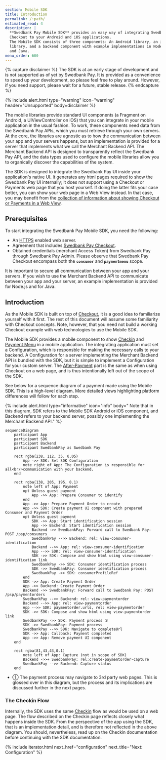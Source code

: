 ```yaml
---
section: Mobile SDK
title: Introduction
permalink: /:path/
estimated_read: 4
description: |
  **Swedbank Pay Mobile SDK** provides an easy way of integrating Swedbank Pay
  Checkout to your Android and iOS applications.
  The Mobile SDK consists of three components: An Android library, an iOS
  library, and a backend component with example implementations in Node.js
  and Java.
menu_order: 600
---
```


{% capture disclaimer %}
The SDK is at an early stage of development
and is not supported as of yet by Swedbank Pay. It is provided as a
convenience to speed up your development, so please feel free to play around.
However, if you need support, please wait for a future, stable release.
{% endcapture %}

{% include alert.html type="warning" icon="warning" header="Unsupported"
body=disclaimer %}

The mobile libraries provide standard UI components (a Fragment on Android, a UIViewController on iOS) that you can integrate in your mobile application in the usual fashion. To work, these components need data from the Swedbank Pay APIs, which you must retrieve through your own servers. At the core, the libraries are agnostic as to how the communication between your app and your servers happens, but an implementation is provided for a server that implements what we call the Merchant Backend API. The Merchant Backend API is designed to transparently reflect the Swedbank Pay API, and the data types used to configure the mobile libraries allow you to organically discover the capabilities of the system.

The SDK is designed to integrate the Swedbank Pay UI inside your application's native UI. It generates any html pages required to show the Swedbank Pay UI internally; it does not support using a Checkout or Payments web page that you host yourself. If doing the latter fits your case better, you can show your web page in a Web View instead. In that case, you may benefit from the [collection of information about showing Checkout or Payments in a Web View][plain-webview].

## Prerequisites

To start integrating the Swedbank Pay Mobile SDK, you need the following:

*   An [HTTPS][https] enabled web server.
*   Agreement that includes [Swedbank Pay Checkout][checkout].
*   Obtained credentials (merchant Access Token) from Swedbank Pay through
    Swedbank Pay Admin. Please observe that Swedbank Pay Checkout encompass
    both the **`consumer`** and **`paymentmenu`** scope.

It is important to secure all communication between your app and your servers. If you wish to use the Merchant Backend API to communicate between your app and your server, an example implementation is provided for Node.js and for Java.

## Introduction

As the Mobile SDK is built on top of [Checkout][checkout], it is a good idea to familiarize yourself with it first. The rest of this document will assume some familiarity with Checkout concepts. Note, however, that you need not build a working Checkout example with web technologies to use the Mobile SDK.

The Mobile SDK provides a mobile component to show [Checkin][checkin] and [Payment Menu][payment-menu] in a mobile application. The integrating application must set a Configuration, which is responsble for making the necessary calls to your backend. A Configuration for a server implementing the Merchant Backend API is bundled with the SDK, but it is simple to implement a Configuration for your custom server. The [After-Payment][after-payment-capture] part is the same as when using Checkout on a web page, and is thus intentionally left out of the scope of the SDK.

See below for a sequence diagram of a payment made using the Mobile SDK. This is a high-level diagram. More detailed views highlighting platform differences will follow for each step.

{% include alert.html type="informative" icon="info" body="
Note that in this diagram, SDK refers to the Mobile SDK Android or iOS component, and Backend refers to your backend server, possibly one implementing the Merchant Backend API." %}

```mermaid
sequenceDiagram
    participant App
    participant SDK
    participant Backend
    participant SwedbankPay as Swedbank Pay

    rect rgba(238, 112, 35, 0.05)
        App ->> SDK: Set SDK Configuration
        note right of App: The Configuration is responsible for all<br/>communication with your backend.
    end

    rect rgba(138, 205, 195, 0.1)
        note left of App: Payment
        opt Unless guest payment
            App ->> App: Prepare Consumer to identify
        end
        App ->> App: Prepare Payment Order to create
        App ->> SDK: Create payment UI component with prepared Consumer and Payment Order
        opt Unless guest payment
            SDK ->> App: Start identification session
            App ->> Backend: Start identification session
            Backend ->> SwedbankPay: Forward call to Swedbank Pay: POST /psp/consumers
            SwedbankPay -->> Backend: rel: view-consumer-identification
            Backend -->> App: rel: view-consumer-identification
            App -->> SDK: rel: view-consumer-identification
            SDK ->> SDK: Compose and show html using view-consumer-identification link
            SwedbankPay ->> SDK: Consumer identification process
            SDK ->> SwedbankPay: Consumer identification process
            SwedbankPay ->> SDK: consumerProfileRef
        end
        SDK ->> App: Create Payment Order
        App ->> Backend: Create Payment Order
        Backend ->> SwedbankPay: Forward call to Swedbank Pay: POST /psp/paymentorders
        SwedbankPay -->> Backend: rel: view-paymentorder
        Backend -->> App: rel: view-paymentorder
        App -->> SDK: paymentorder.urls, rel: view-paymentorder
        SDK ->> SDK: Compose and show html using view-paymentorder link
        SwedbankPay ->> SDK: Payment process ①
        SDK ->> SwedbankPay: Payment process
        SwedbankPay -->> SDK: Navigate to completeUrl
        SDK ->> App: Callback: Payment completed
        App ->> App: Remove payment UI component
    end

    rect rgba(81,43,43,0.1)
        note left of App: Capture (not in scope of SDK)
        Backend ->>+ SwedbankPay: rel:create-paymentorder-capture
        SwedbankPay -->> Backend: Capture status
    end
```

*   ① The payment process may navigate to 3rd party web pages. This is glossed over in this diagram, but the process and its implications are discussed further in the next pages.

### The Checkin Flow

Internally, the SDK uses the same [Checkin][checkin] flow as would be used on a web page. The flow described on the Checkin page reflects closely what happens inside the SDK. From the perspective of the app using the SDK, that is an implementation detail, and is therefore not reflected in the above diagram. You should, nevertheless, read up on the Checkin documentation before continuing with the SDK documentation.

{% include iterator.html next_href="configuration"
                         next_title="Next: Configuration" %}

[plain-webview]: plain-webview
[checkout]: /checkout
[https]: /introduction#connection-and-protocol
[checkin]: /checkout/checkin
[payment-menu]: /checkout/payment-menu
[after-payment-capture]: /checkout/capture
